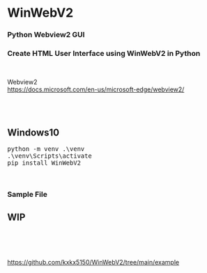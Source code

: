 # WinWebV2
### Python Webview2 GUI
### Create HTML User Interface using WinWebV2 in Python

<br>

Webview2  
https://docs.microsoft.com/en-us/microsoft-edge/webview2/  

<br><br>

## Windows10    
<pre>
python -m venv .\venv  
.\venv\Scripts\activate  
pip install WinWebV2
</pre>

<br>

### Sample File

## WIP

<br><br><br>

https://github.com/kxkx5150/WinWebV2/tree/main/example


<br><br><br>
